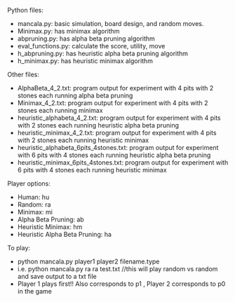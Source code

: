 
Python files:
- mancala.py: basic simulation, board design, and random moves.
- Minimax.py: has minimax algorithm
- abpruning.py: has alpha beta pruning algorithm
- eval_functions.py: calculate the score, utility, move
- h_abpruning.py: has heuristic alpha beta pruning algorithm
- h_minimax.py: has heuristic minimax algorithm

Other files:
- AlphaBeta_4_2.txt: program output for experiment with 4 pits with 2 stones each running alpha beta pruning
- Minimax_4_2.txt: program output for experiment with 4 pits with 2 stones each running minimax
- heuristic_alphabeta_4_2.txt: program output for experiment with 4 pits with 2 stones each running heuristic alpha beta pruning
- heuristic_minimax_4_2.txt: program output for experiment with 4 pits with 2 stones each running heuristic minimax
- heuristic_alphabeta_6pits_4stones.txt: program output for experiment with 6 pits with 4 stones each running heuristic alpha beta pruning
- heuristic_minimax_6pits_4stones.txt: program output for experiment with 6 pits with 4 stones each running heuristic minimax


Player options:
- Human: hu
- Random: ra
- Minimax: mi
- Alpha Beta Pruning: ab
- Heuristic Minimax: hm
- Heuristic Alpha Beta Pruning: ha

To play:
  - python mancala.py player1 player2 filename.type
  - i.e. python mancala.py ra ra test.txt  //this will play random vs random and save output to a txt file
  - Player 1 plays first!! Also corresponds to p1 , Player 2 corresponds to p0 in the game 

